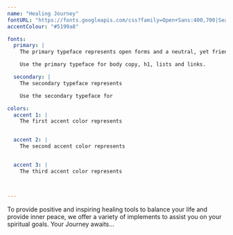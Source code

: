 ```yaml
---
name: "Healing Journey"
fontURL: "https://fonts.googleapis.com/css?family=Open+Sans:400,700|Seaweed+Script"
accentColour: "#5199a8"

fonts:
  primary: |
    The primary typeface represents open forms and a neutral, yet friendly appearance it is optimized for legibility across print, web, and mobile interfaces. Featuring wide apertures on many letters and a large x-height, the typeface is highly legible on screen and at small sizes.

    Use the primary typeface for body copy, h1, lists and links.

  secondary: |
    The secondary typeface represents

    Use the secondary typeface for

colors:
  accent 1: |
    The first accent color represents


  accent 2: |
    The second accent color represents


  accent 3: |
    The third accent color represents



---
```


To provide positive and inspiring healing tools to balance your life and provide inner peace, we offer a variety of implements to assist you on your spiritual goals. Your Journey awaits...
